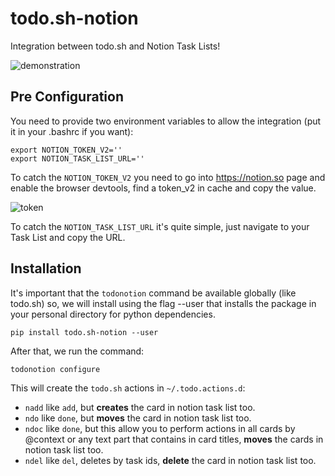 # todo.sh-notion

Integration between todo.sh and Notion Task Lists!

![demonstration]('examples/demonstration.gif')

## Pre Configuration

You need to provide two environment variables to allow the integration (put it in your .bashrc if you want):

    export NOTION_TOKEN_V2=''
    export NOTION_TASK_LIST_URL=''


To catch the `NOTION_TOKEN_V2` you need to go into https://notion.so page and enable the browser devtools,
find a token_v2 in cache and copy the value.

![token]('examples/notion_token.png')

To catch the `NOTION_TASK_LIST_URL` it's quite simple, just navigate to your Task List and copy the URL.

## Installation

It's important that the `todonotion` command be available globally (like todo.sh)
so, we will install using the flag --user that installs the package in your personal directory for python dependencies.

    pip install todo.sh-notion --user

After that, we run the command:

    todonotion configure

This will create the `todo.sh` actions in `~/.todo.actions.d`:

- `nadd` like `add`, but **creates** the card in notion task list too.
- `ndo` like `done`, but **moves** the card in notion task list too.
- `ndoc` like `done`, but this allow you to perform actions in all cards by @context or any text part that contains in card titles, **moves** the cards in notion task list too.
- `ndel` like `del`, deletes by task ids, **delete** the card in notion task list too.
